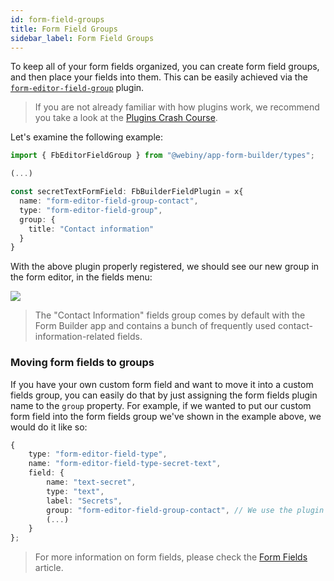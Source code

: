 ```yaml
---
id: form-field-groups
title: Form Field Groups
sidebar_label: Form Field Groups
---
```


To keep all of your form fields organized, you can create form field groups, and then place your fields into them. This can be easily achieved via the [`form-editor-field-group`](/docs/webiny-apps/form-builder/development/plugins-reference/app#form-editor-field-group) plugin.

> If you are not already familiar with how plugins work, we recommend you take a look at the [Plugins Crash Course](/docs/developer-tutorials/plugins-crash-course).

Let's examine the following example:

```ts
import { FbEditorFieldGroup } from "@webiny/app-form-builder/types";

(...)

const secretTextFormField: FbBuilderFieldPlugin = x{
  name: "form-editor-field-group-contact",
  type: "form-editor-field-group",
  group: {
    title: "Contact information"
  }
}
```

With the above plugin properly registered, we should see our new group in the form editor, in the fields menu:

![](/img/webiny-apps/form-builder/development/form-field-groups/contact-details-group.png)

> The "Contact Information" fields group comes by default with the Form Builder app and contains a bunch of frequently used contact-information-related fields.

### Moving form fields to groups
If you have your own custom form field and want to move it into a custom fields group, you can easily do that by just assigning the form fields plugin name to the `group` property. For example, if we wanted to put our custom form field into the form fields group we've shown in the example above, we would do it like so:

```ts
{
    type: "form-editor-field-type",
    name: "form-editor-field-type-secret-text",
    field: {
        name: "text-secret",
        type: "text",
        label: "Secrets",
        group: "form-editor-field-group-contact", // We use the plugin "name".
        (...)
    }
};
```

> For more information on form fields, please check the [Form Fields](/docs/webiny-apps/form-builder/development/form-fields) article.
